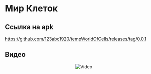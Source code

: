 # Мир Клеток

## Ссылка на apk

https://github.com/123abc1920/tempWorldOfCells/releases/tag/0.0.1

## Видео

<div align="center">
  <img src="https://github.com/123abc1920/tempWorldOfCells/blob/main/trailer.gif" alt="Video">
</div>
